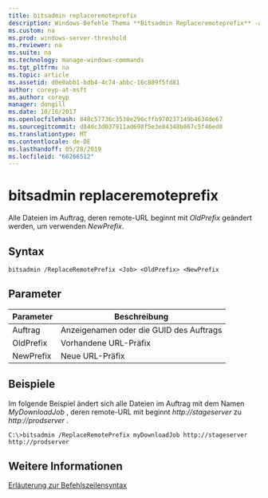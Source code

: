 ```yaml
---
title: bitsadmin replaceremoteprefix
description: Windows-Befehle Thema **Bitsadmin Replaceremoteprefix** -alle Dateien im Auftrag, deren remote-URL beginnt mit *OldPrefix* geändert werden, um verwenden *NewPrefix*.
ms.custom: na
ms.prod: windows-server-threshold
ms.reviewer: na
ms.suite: na
ms.technology: manage-windows-commands
ms.tgt_pltfrm: na
ms.topic: article
ms.assetid: d0e0abb1-bdb4-4c74-abbc-16c809f5fd81
author: coreyp-at-msft
ms.author: coreyp
manager: dongill
ms.date: 10/16/2017
ms.openlocfilehash: 848c57736c3530e296cffb970237149b4634de67
ms.sourcegitcommit: d84dc3d037911ad698f5e3e84348b867c5f46ed8
ms.translationtype: MT
ms.contentlocale: de-DE
ms.lasthandoff: 05/28/2019
ms.locfileid: "66266512"
---
```

# <a name="bitsadmin-replaceremoteprefix"></a>bitsadmin replaceremoteprefix



Alle Dateien im Auftrag, deren remote-URL beginnt mit *OldPrefix* geändert werden, um verwenden *NewPrefix*.

## <a name="syntax"></a>Syntax

```
bitsadmin /ReplaceRemotePrefix <Job> <OldPrefix> <NewPrefix
```

## <a name="parameters"></a>Parameter

|Parameter|Beschreibung|
|---------|-----------|
|Auftrag|Anzeigenamen oder die GUID des Auftrags|
|OldPrefix|Vorhandene URL-Präfix|
|NewPrefix|Neue URL-Präfix|

## <a name="examples"></a>Beispiele

Im folgende Beispiel ändert sich alle Dateien im Auftrag mit dem Namen *MyDownloadJob* , deren remote-URL mit beginnt *http://stageserver* zu *http://prodserver* .
```
C:\>bitsadmin /ReplaceRemotePrefix myDownloadJob http://stageserver http://prodserver
```

## <a name="additional-information"></a>Weitere Informationen

[Erläuterung zur Befehlszeilensyntax](command-line-syntax-key.md)